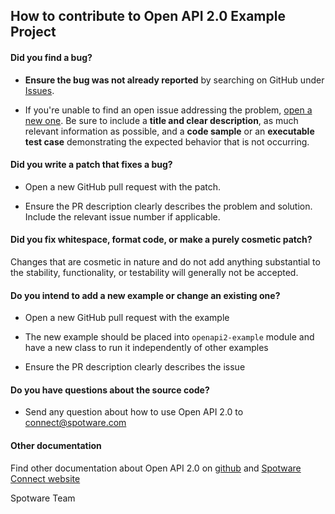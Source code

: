 ## How to contribute to Open API 2.0 Example Project

#### **Did you find a bug?**

* **Ensure the bug was not already reported** by searching on GitHub under [Issues](https://github.com/spotware/ctrader-open-api-v2-java-example/issues).

* If you're unable to find an open issue addressing the problem, [open a new one](https://github.com/spotware/ctrader-open-api-v2-java-example/issues/new). Be sure to include a **title and clear description**, as much relevant information as possible, and a **code sample** or an **executable test case** demonstrating the expected behavior that is not occurring.

#### **Did you write a patch that fixes a bug?**

* Open a new GitHub pull request with the patch.

* Ensure the PR description clearly describes the problem and solution. Include the relevant issue number if applicable.

#### **Did you fix whitespace, format code, or make a purely cosmetic patch?**

Changes that are cosmetic in nature and do not add anything substantial to the stability, functionality, or testability will generally not be accepted.

#### **Do you intend to add a new example or change an existing one?**

* Open a new GitHub pull request with the example

* The new example should be placed into `openapi2-example` module and have a new class to run it independently of other examples

* Ensure the PR description clearly describes the issue

#### **Do you have questions about the source code?**

* Send any question about how to use Open API 2.0 to connect@spotware.com 

#### **Other documentation**
Find other documentation about Open API 2.0 on [github](https://github.com/spotware/ctrader-open-api-v2-java-example/blob/master/README.md) and [Spotware Connect website](https://connect.spotware.com/docs/open_api_2)

Spotware Team